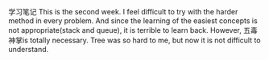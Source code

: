 学习笔记
This is the second week.
I feel difficult to try with the harder method in every problem.
And since the learning of the easiest concepts is not appropriate(stack and queue),
it is terrible to learn back.
However, 五毒神掌is totally necessary.
Tree was so hard to me, but now it is not difficult to understand.